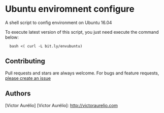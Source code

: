# Ubuntu enviromnent configure

A shell script to config environment on Ubuntu 16.04

To execute latest version of this script, you just need execute the command below:
```shell
  bash <( curl -L bit.ly/envubuntu)
```

## Contributing

Pull requests and stars are always welcome. For bugs and feature requests, [please create an issue](https://github.com/ovictoraurelio/env/issues)

## Authors

[Victor Aurélio]
[Victor Aurélio]: <http://victoraurelio.com>




